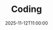 ---
type: lecture
date: 2025-11-12T11:00:00
title: "Coding"
lecture_type: Lecture
thumbnail: /static_files/presentations/lec.jpg
links:
- url: https://github.com/data-mining-UniPI/teaching25/tree/main/??
  name: notebook
hide_from_announcments: true
---